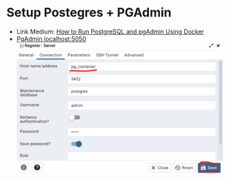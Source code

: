 # Setup Postegres + PGAdmin

* Link Medium: [How to Run PostgreSQL and pgAdmin Using Docker](https://towardsdatascience.com/how-to-run-postgresql-and-pgadmin-using-docker-3a6a8ae918b5)
* [PgAdmin localhost:5050](http://localhost:5050/)
![Image](./HowToConnect.png)

